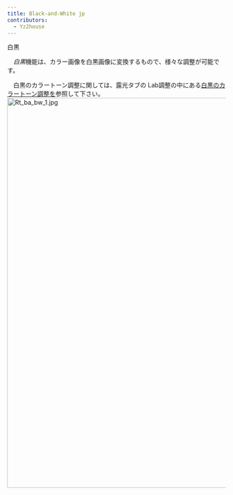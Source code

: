 ```yaml
---
title: Black-and-White jp
contributors:
  - Yz2house
---
```


<div class="pagetitle">

白黒

</div>

　*白黒*機能は、カラー画像を白黒画像に変換するもので、様々な調整が可能です。

　白黒のカラートーン調整に関しては、露光タブの
Lab調整の中にある[白黒のカラートーン調整を](Lab_Adjustments/jp#白黒のカラートーン調整.md)参照して下さい。
<img src="/images/Rt_ba_bw_1.jpg" title="Rt_ba_bw_1.jpg" width="900"
alt="Rt_ba_bw_1.jpg" /> 　  
